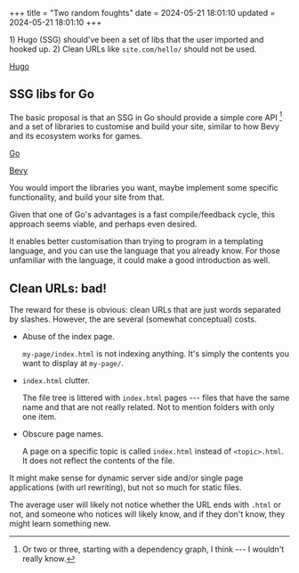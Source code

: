 +++
title = "Two random foughts"
date = 2024-05-21 18:01:10
updated = 2024-05-21 18:01:10
+++

1\) Hugo (SSG) should've been a set of libs
that the user imported and hooked up.
2\) Clean URLs like `site.com/hello/`
should not be used.

[Hugo](https://gohugo.io)

## SSG libs for Go

The basic proposal is that an SSG in Go
should provide a simple core API [^1]
and a set of libraries to customise and build your site,
similar to how Bevy and its ecosystem works for games.

[^1]: Or two or three,
starting with a dependency graph, I think
--- I wouldn't really know.

[Go](https://go.dev)

[Bevy](https://bevyengine.org)

You would import the libraries you want,
maybe implement some specific functionality,
and build your site from that.

Given that one of Go's advantages
is a fast compile/feedback cycle,
this approach seems viable,
and perhaps even desired.

It enables better customisation
than trying to program in a templating language,
and you can use the language that you already know.
For those unfamiliar with the language,
it could make a good introduction as well.

## Clean URLs: bad!

The reward for these is obvious:
clean URLs that are just words separated by slashes.
However, the are several (somewhat conceptual) costs.

- Abuse of the index page.

  `my-page/index.html` is not indexing anything.
  It's simply the contents you want to display at `my-page/`.

- `index.html` clutter.

  The file tree is littered with `index.html` pages
  --- files that have the same name
  and that are not really related.
  Not to mention folders with only one item.

- Obscure page names.

  A page on a specific topic is called `index.html`
  instead of `<topic>.html`.
  It does not reflect the contents of the file.

It might make sense for dynamic server side
and/or single page applications (with url rewriting),
but not so much for static files.

The average user will likely not notice
whether the URL ends with `.html` or not,
and someone who notices will likely know,
and if they don't know,
they might learn something new.
